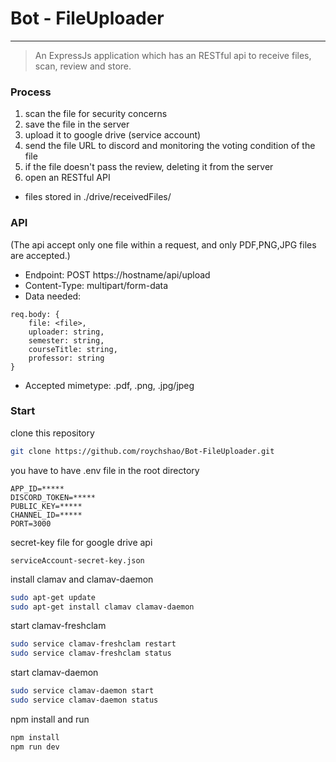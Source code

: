 # Bot - FileUploader
---
> An ExpressJs application which has an RESTful api to receive files, scan, review and store.

### Process
1. scan the file for security concerns  
2. save the file in the server
3. upload it to google drive (service account) 
3. send the file URL to discord and monitoring the voting condition of the file  
4. if the file doesn't pass the review, deleting it from the server
5. open an RESTful API

* files stored in ./drive/receivedFiles/

### API

(The api accept only one file within a request, and only PDF,PNG,JPG files are accepted.)

* Endpoint: POST https://hostname/api/upload
* Content-Type: multipart/form-data
* Data needed:
```
req.body: {
    file: <file>,
    uploader: string,
    semester: string,
    courseTitle: string,
    professor: string
}
```
* Accepted mimetype: .pdf, .png, .jpg/jpeg

### Start
clone this repository
```zsh
git clone https://github.com/roychshao/Bot-FileUploader.git
```

you have to have .env file in the root directory
```
APP_ID=*****
DISCORD_TOKEN=*****
PUBLIC_KEY=*****
CHANNEL_ID=*****
PORT=3000
```

secret-key file for google drive api
```
serviceAccount-secret-key.json
```

install clamav and clamav-daemon
```zsh
sudo apt-get update
sudo apt-get install clamav clamav-daemon
```

start clamav-freshclam
```zsh
sudo service clamav-freshclam restart
sudo service clamav-freshclam status
```

start clamav-daemon
```zsh
sudo service clamav-daemon start
sudo service clamav-daemon status
```

npm install and run
```zsh
npm install
npm run dev
```
